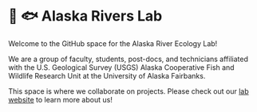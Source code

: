 # 🌊 :fish: Alaska Rivers Lab
Welcome to the GitHub space for the Alaska River Ecology Lab!

We are a group of faculty, students, post-docs, and technicians affiliated with the U.S. Geological Survey (USGS) Alaska Cooperative Fish and Wildlife Research Unit at the University of Alaska Fairbanks.

This space is where we collaborate on projects. Please check out our [lab website](https://akriverecology.weebly.com/) to learn more about us!
